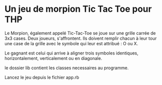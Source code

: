 # Un jeu de morpion Tic Tac Toe pour THP


Le Morpion, également appelé Tic-Tac-Toe se joue sur une grille carrée de 3x3 cases. Deux joueurs, s'affrontent. 
Ils doivent remplir chacun à leur tour une case de la grille avec le symbole qui leur est attribué : O ou X.

Le gagnant est celui qui arrive à aligner trois symboles identiques, horizontalement, verticalement ou en diagonale.

le dossier lib contient les classes necessaires au programme.

Lancez le jeu depuis le fichier app.rb


 
                                   
